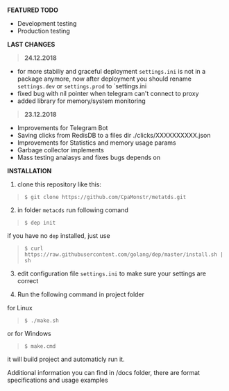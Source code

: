 __FEATURED TODO__
+ Development testing
+ Production testing

__LAST CHANGES__

> __24.12.2018__
+ for more stabiliy and graceful deployment
  `settings.ini` is not in a package anymore, now after deployment
  you should rename `settings.dev` or `settings.prod` to `settings.ini
+ fixed bug with nil pointer when telegram can't connect to proxy
+ added library for memory/system monitoring  

> __23.12.2018__
+ Improvements for Telegram Bot
+ Saving clicks from RedisDB to a files dir ./clicks/XXXXXXXXXX.json
+ Improvements for Statistics and memory usage params
+ Garbage collector implements
+ Mass testing analasys and fixes bugs depends on

__INSTALLATION__

1. clone this repository like this:
> `$ git clone https://github.com/CpaMonstr/metatds.git`

2. in folder `metacds` run following comand
> `$ dep init`

if you have no `dep` installed, just use
> `$ curl https://raw.githubusercontent.com/golang/dep/master/install.sh | sh`

3. edit configuration file `settings.ini` to make sure
your settings are correct

4. Run the following command in project folder

for Linux
> `$ ./make.sh` 

or for Windows
> `$ make.cmd`

it will build project and automaticly run it.

Additional information you can find in /docs folder,
there are format specifications and usage examples
